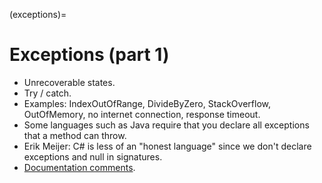 (exceptions)=
# Exceptions (part 1)

- Unrecoverable states.
- Try / catch.
- Examples: IndexOutOfRange, DivideByZero, StackOverflow, OutOfMemory, no internet connection, response timeout.
- Some languages such as Java require that you declare all exceptions that a method can throw.
- Erik Meijer: C# is less of an "honest language" since we don't declare exceptions and null in signatures.
- [Documentation comments](https://docs.microsoft.com/en-us/dotnet/csharp/language-reference/language-specification/documentation-comments#d35-exception).



